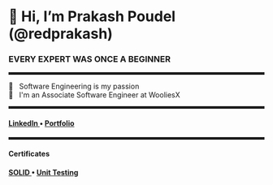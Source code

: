 
<h1>👋 Hi, I’m Prakash Poudel (@redprakash)</h1>
<h3> EVERY EXPERT WAS ONCE A BEGINNER </h3>
<hr width="100%" style="height:5px;">
👀 &nbsp; Software Engineering is my passion <br>
🚀 &nbsp; I'm an Associate Software Engineer at WooliesX

<hr width="100%" style="height:5px;">
<h4> <a href="https://www.linkedin.com/in/prakashpoudel/">LinkedIn </a> • <a href="https://www.prakashpoudel.com/">Portfolio</a></h4>

<hr width="100%" style="height:5px;">
<h4> Certificates </h4>
<h4> <a href="https://github.com/redprakash/redprakash/files/9137604/SOLID.pdf">SOLID </a> • <a href="https://github.com/redprakash/redprakash/files/9137605/UNITTEST.pdf">Unit Testing</a></h4>


<!---
redprakash/redprakash is a ✨ special ✨ repository because its `README.md` (this file) appears on your GitHub profile.
You can click the Preview link to take a look at your changes.
--->
